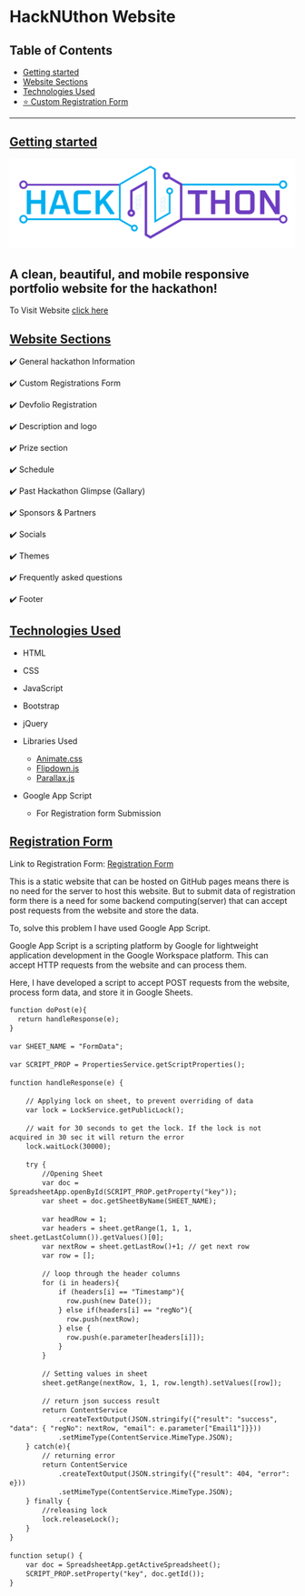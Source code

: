 # HackNUthon Website

## Table of Contents

- [Getting started](#getting-started)
- [Website Sections](#website-sections)
- [Technologies Used](#technologies-used)
- [⭐ Custom Registration Form](#custom-registration-form)

---

<a name="getting-started"></a>
## [Getting started](#getting-started)

![HackNUThon Logo](/images/logo.svg)

## A clean, beautiful, and mobile responsive portfolio website for the hackathon!

To Visit Website [click here](https://bhargavprajapati949.github.io/HackNUthon-2020/)

<a name="website-sections"></a>
## [Website Sections](#website-sections)

✔️ General hackathon Information

✔️ Custom Registrations Form

✔️ Devfolio Registration

✔️ Description and logo

✔️ Prize section

✔️ Schedule

✔️ Past Hackathon Glimpse (Gallary)

✔️ Sponsors & Partners

✔️ Socials

✔️ Themes

✔️ Frequently asked questions

✔️ Footer

<a name="technologies-used"></a>
## [Technologies Used](#technologies-used)


- HTML
- CSS
- JavaScript
- Bootstrap
- jQuery
- Libraries Used
    - [Animate.css](https://github.com/animate-css/animate.css)
    - [Flipdown.js](https://github.com/PButcher/flipdown)
    - [Parallax.js](https://github.com/pixelcog/parallax.js/)

- Google App Script
    - For Registration form Submission

<a name="custom-registration-form"></a>
## [Registration Form](#custom-registration-form)

Link to Registration Form: [Registration Form](https://bhargavprajapati949.github.io/HackNUthon-2020/apply.html)


This is a static website that can be hosted on GitHub pages means there is no need for the server to host this website. But to submit data of registration form there is a need for some backend computing(server) that can accept post requests from the website and store the data.

To, solve this problem I have used Google App Script. 

Google App Script is a scripting platform by Google for lightweight application development in the Google Workspace platform. This can accept HTTP requests from the website and can process them.

Here, I have developed a script to accept POST requests from the website, process form data, and store it in Google Sheets.

```
function doPost(e){
  return handleResponse(e);
}

var SHEET_NAME = "FormData";

var SCRIPT_PROP = PropertiesService.getScriptProperties();

function handleResponse(e) {

    // Applying lock on sheet, to prevent overriding of data
    var lock = LockService.getPublicLock();

    // wait for 30 seconds to get the lock. If the lock is not acquired in 30 sec it will return the error
    lock.waitLock(30000);  

    try {
        //Opening Sheet
        var doc = SpreadsheetApp.openById(SCRIPT_PROP.getProperty("key"));
        var sheet = doc.getSheetByName(SHEET_NAME);

        var headRow = 1;
        var headers = sheet.getRange(1, 1, 1, sheet.getLastColumn()).getValues()[0];
        var nextRow = sheet.getLastRow()+1; // get next row
        var row = []; 

        // loop through the header columns
        for (i in headers){
            if (headers[i] == "Timestamp"){
              row.push(new Date());
            } else if(headers[i] == "regNo"){
              row.push(nextRow);
            } else { 
              row.push(e.parameter[headers[i]]);
            }
        }

        // Setting values in sheet
        sheet.getRange(nextRow, 1, 1, row.length).setValues([row]);

        // return json success result
        return ContentService
            .createTextOutput(JSON.stringify({"result": "success", "data": { "regNo": nextRow, "email": e.parameter["Email1"]}}))
            .setMimeType(ContentService.MimeType.JSON);
    } catch(e){
        // returning error
        return ContentService
            .createTextOutput(JSON.stringify({"result": 404, "error": e}))
            .setMimeType(ContentService.MimeType.JSON);
    } finally { 
        //releasing lock
        lock.releaseLock();
    }
}

function setup() {
    var doc = SpreadsheetApp.getActiveSpreadsheet();
    SCRIPT_PROP.setProperty("key", doc.getId());
}
```
